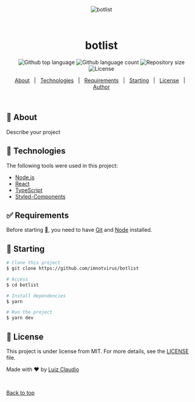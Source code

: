 <div align="center" id="top"> 
  <img src="./.github/app.gif" alt="botlist" />

  &#xa0;

  <!-- <a href="https://botlist.netlify.app">Demo</a> -->
</div>

<h1 align="center">botlist</h1>

<p align="center">
  <img alt="Github top language" src="https://img.shields.io/github/languages/top/imnotvirus/botlist?color=56BEB8">

  <img alt="Github language count" src="https://img.shields.io/github/languages/count/imnotvirus/botlist?color=56BEB8">

  <img alt="Repository size" src="https://img.shields.io/github/repo-size/imnotvirus/botlist?color=56BEB8">

  <img alt="License" src="https://img.shields.io/github/license/imnotvirus/botlist?color=56BEB8">

  <!-- <img alt="Github issues" src="https://img.shields.io/github/issues/imnotvirus/botlist?color=56BEB8" /> -->

  <!-- <img alt="Github forks" src="https://img.shields.io/github/forks/imnotvirus/botlist?color=56BEB8" /> -->

  <!-- <img alt="Github stars" src="https://img.shields.io/github/stars/imnotvirus/botlist?color=56BEB8" /> -->
</p>

<!-- Status -->

<!-- <h4 align="center"> 
	🚧  botlist 🚀 Under construction...  🚧
</h4> 

<hr> -->

<p align="center">
  <a href="#dart-about">About</a> &#xa0; | &#xa0; 
  <a href="#rocket-technologies">Technologies</a> &#xa0; | &#xa0;
  <a href="#white_check_mark-requirements">Requirements</a> &#xa0; | &#xa0;
  <a href="#checkered_flag-starting">Starting</a> &#xa0; | &#xa0;
  <a href="#memo-license">License</a> &#xa0; | &#xa0;
  <a href="https://github.com/imnotvirus" target="_blank">Author</a>
</p>

<br>

## :dart: About ##

Describe your project


## :rocket: Technologies ##

The following tools were used in this project:

- [Node.js](https://nodejs.org/en/)
- [React](https://pt-br.reactjs.org/)
- [TypeScript](https://www.typescriptlang.org/)
- [Styled-Components](https://styled-components.com/)

## :white_check_mark: Requirements ##

Before starting :checkered_flag:, you need to have [Git](https://git-scm.com) and [Node](https://nodejs.org/en/) installed.

## :checkered_flag: Starting ##

```bash
# Clone this project
$ git clone https://github.com/imnotvirus/botlist

# Access
$ cd botlist

# Install dependencies
$ yarn

# Run the project
$ yarn dev

```

## :memo: License ##

This project is under license from MIT. For more details, see the [LICENSE](LICENSE.md) file.


Made with :heart: by <a href="https://github.com/imnotvirus" target="_blank">Luiz Claudio</a>

&#xa0;

<a href="#top">Back to top</a>
